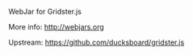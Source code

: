 WebJar for Gridster.js

More info: http://webjars.org

Upstream: https://github.com/ducksboard/gridster.js
